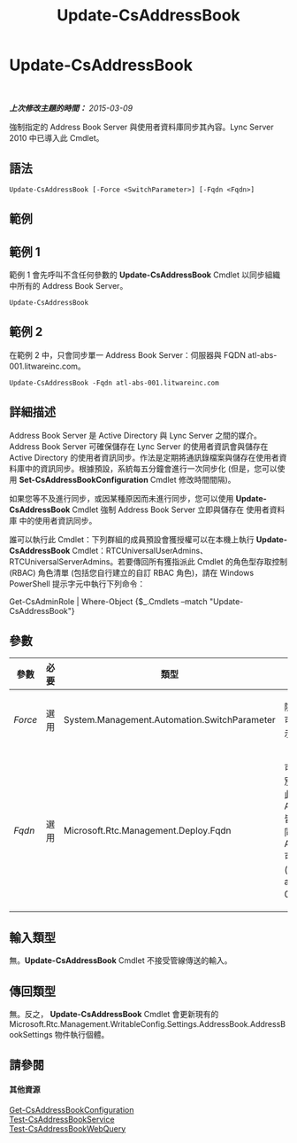 ﻿---
title: Update-CsAddressBook
TOCTitle: Update-CsAddressBook
ms:assetid: 109c5fe7-0154-4161-b19f-01bab024bb3d
ms:mtpsurl: https://technet.microsoft.com/zh-tw/library/Gg398194(v=OCS.15)
ms:contentKeyID: 49290121
ms.date: 08/10/2015
mtps_version: v=OCS.15
ms.translationtype: HT
---

# Update-CsAddressBook

 

_**上次修改主題的時間：** 2015-03-09_

強制指定的 Address Book Server 與使用者資料庫同步其內容。Lync Server 2010 中已導入此 Cmdlet。

## 語法

    Update-CsAddressBook [-Force <SwitchParameter>] [-Fqdn <Fqdn>]

## 範例

## 範例 1

範例 1 會先呼叫不含任何參數的 **Update-CsAddressBook** Cmdlet 以同步組織中所有的 Address Book Server。

    Update-CsAddressBook

## 範例 2

在範例 2 中，只會同步單一 Address Book Server：伺服器與 FQDN atl-abs-001.litwareinc.com。

    Update-CsAddressBook -Fqdn atl-abs-001.litwareinc.com

## 詳細描述

Address Book Server 是 Active Directory 與 Lync Server 之間的媒介。Address Book Server 可確保儲存在 Lync Server 的使用者資訊會與儲存在 Active Directory 的使用者資訊同步。作法是定期將通訊錄檔案與儲存在使用者資料庫中的資訊同步。根據預設，系統每五分鐘會進行一次同步化 (但是，您可以使用 **Set-CsAddressBookConfiguration** Cmdlet 修改時間間隔)。

如果您等不及進行同步，或因某種原因而未進行同步，您可以使用 **Update-CsAddressBook** Cmdlet 強制 Address Book Server 立即與儲存在 使用者資料庫 中的使用者資訊同步。

誰可以執行此 Cmdlet：下列群組的成員預設會獲授權可以在本機上執行 **Update-CsAddressBook** Cmdlet：RTCUniversalUserAdmins、RTCUniversalServerAdmins。若要傳回所有獲指派此 Cmdlet 的角色型存取控制 (RBAC) 角色清單 (包括您自行建立的自訂 RBAC 角色)，請在 Windows PowerShell 提示字元中執行下列命令：

Get-CsAdminRole | Where-Object {$\_.Cmdlets –match "Update-CsAddressBook"}

## 參數


<table>
<colgroup>
<col style="width: 25%" />
<col style="width: 25%" />
<col style="width: 25%" />
<col style="width: 25%" />
</colgroup>
<thead>
<tr class="header">
<th>參數</th>
<th>必要</th>
<th>類型</th>
<th>說明</th>
</tr>
</thead>
<tbody>
<tr class="odd">
<td><p><em>Force</em></p></td>
<td><p>選用</p></td>
<td><p>System.Management.Automation.SwitchParameter</p></td>
<td><p>隱藏當執行 Cmdlet 時可能發生的任何確認提示或非嚴重錯誤訊息。</p></td>
</tr>
<tr class="even">
<td><p><em>Fqdn</em></p></td>
<td><p>選用</p></td>
<td><p>Microsoft.Rtc.Management.Deploy.Fqdn</p></td>
<td><p>可讓您指定欲更新的個別通訊錄。如果未包含此參數，則全部的 Address Book Server 皆會與 使用者資料庫 同步。個別的 Address Book Server 可藉由完整網域名稱 (FQDN) 來識別，例如 atl-abs-001.litwareinc.com。</p></td>
</tr>
</tbody>
</table>


## 輸入類型

無。**Update-CsAddressBook** Cmdlet 不接受管線傳送的輸入。

## 傳回類型

無。反之， **Update-CsAddressBook** Cmdlet 會更新現有的 Microsoft.Rtc.Management.WritableConfig.Settings.AddressBook.AddressBookSettings 物件執行個體。

## 請參閱

#### 其他資源

[Get-CsAddressBookConfiguration](get-csaddressbookconfiguration.md)  
[Test-CsAddressBookService](test-csaddressbookservice.md)  
[Test-CsAddressBookWebQuery](test-csaddressbookwebquery.md)

